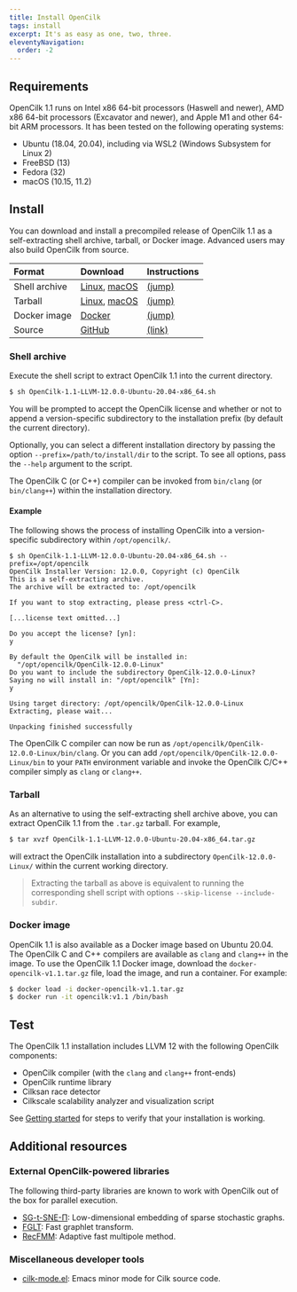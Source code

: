 ```yaml
---
title: Install OpenCilk
tags: install
excerpt: It's as easy as one, two, three.
eleventyNavigation:
  order: -2
---
```


## Requirements

OpenCilk 1.1 runs on Intel x86 64-bit processors (Haswell and newer), AMD x86
64-bit processors (Excavator and newer), and Apple M1 and other 64-bit
ARM processors.  It has been tested on the following operating systems:

 - Ubuntu (18.04, 20.04), including via WSL2 (Windows Subsystem for Linux 2)
 - FreeBSD (13)
 - Fedora (32)
 - macOS (10.15, 11.2)

## Install

You can download and install a precompiled release of OpenCilk 1.1 as a
self-extracting shell archive, tarball, or Docker image.  Advanced users may
also build OpenCilk from source.

| Format        | Download                                     | Instructions                  |
|:--------------|:---------------------------------------------|:------------------------------|
| Shell archive | [Linux][dl-sh-linux], [macOS][dl-sh-macos]   | [(jump)](#shell-archive)      |
| Tarball       | [Linux][dl-tar-linux], [macOS][dl-tar-macos] | [(jump)](#tarball)            |
| Docker image  | [Docker][dl-docker]                          | [(jump)](#docker)             |
| Source        | [GitHub][source-repo]                        | [(link)][source-install-help] |

[dl-sh-linux]: https://github.com/OpenCilk/opencilk-project/releases/download/opencilk%2Fv1.1/OpenCilk-1.1-LLVM-12.0.0-Ubuntu-20.04-x86_64.sh
[dl-sh-macos]: https://github.com/OpenCilk/opencilk-project/releases/download/opencilk%2Fv1.1/OpenCilk-1.1-LLVM-12.0.0-Darwin-arm64.sh
[dl-tar-linux]: https://github.com/OpenCilk/opencilk-project/releases/download/opencilk%2Fv1.1/OpenCilk-1.1-LLVM-12.0.0-Ubuntu-20.04-x86_64.tar.gz
[dl-tar-macos]: https://github.com/OpenCilk/opencilk-project/releases/download/opencilk%2Fv1.1/OpenCilk-1.1-LLVM-12.0.0-Darwin-arm64.tar.gz
[dl-docker]: https://github.com/OpenCilk/opencilk-project/releases/download/opencilk%2Fv1.1/OpenCilk-1.1-LLVM-12.0.0-Darwin-arm64.tar.gz
[source-repo]: https://github.com/OpenCilk/infrastructure
[source-install-help]: /doc/users-guide/build-opencilk-from-source

### Shell archive

Execute the shell script to extract OpenCilk 1.1 into the current directory.

```bash
$ sh OpenCilk-1.1-LLVM-12.0.0-Ubuntu-20.04-x86_64.sh
```

You will be prompted to accept the OpenCilk license and whether or not to
append a version-specific subdirectory to the installation prefix (by default
the current directory).

Optionally, you can select a different installation directory by passing the
option `--prefix=/path/to/install/dir` to the script.  To see all options, pass
the `--help` argument to the script.

The OpenCilk C (or C++) compiler can be invoked from `bin/clang` (or
`bin/clang++`) within the installation directory.

#### Example

The following shows the process of installing OpenCilk into a version-specific
subdirectory within `/opt/opencilk/`.

```
$ sh OpenCilk-1.1-LLVM-12.0.0-Ubuntu-20.04-x86_64.sh --prefix=/opt/opencilk
OpenCilk Installer Version: 12.0.0, Copyright (c) OpenCilk
This is a self-extracting archive.
The archive will be extracted to: /opt/opencilk

If you want to stop extracting, please press <ctrl-C>.

[...license text omitted...]

Do you accept the license? [yn]:
y

By default the OpenCilk will be installed in:
  "/opt/opencilk/OpenCilk-12.0.0-Linux"
Do you want to include the subdirectory OpenCilk-12.0.0-Linux?
Saying no will install in: "/opt/opencilk" [Yn]:
y

Using target directory: /opt/opencilk/OpenCilk-12.0.0-Linux
Extracting, please wait...

Unpacking finished successfully
```

The OpenCilk C compiler can now be run as
`/opt/opencilk/OpenCilk-12.0.0-Linux/bin/clang`.  Or you can add
`/opt/opencilk/OpenCilk-12.0.0-Linux/bin` to your `PATH` environment variable
and invoke the OpenCilk C/C++ compiler simply as `clang` or `clang++`.

### Tarball

As an alternative to using the self-extracting shell archive above, you can
extract OpenCilk 1.1 from the `.tar.gz` tarball.  For example,

```bash
$ tar xvzf OpenCilk-1.1-LLVM-12.0.0-Ubuntu-20.04-x86_64.tar.gz
```

will extract the OpenCilk installation into a subdirectory
`OpenCilk-12.0.0-Linux/` within the current working directory.

> Extracting the tarball as above is equivalent to running the corresponding
> shell script with options `--skip-license --include-subdir`.

### Docker image

OpenCilk 1.1 is also available as a Docker image based on Ubuntu 20.04.  The
OpenCilk C and C++ compilers are available as `clang` and `clang++` in the
image.  To use the OpenCilk 1.1 Docker image, download the
`docker-opencilk-v1.1.tar.gz` file, load the image, and run a container.  For
example:

```bash
$ docker load -i docker-opencilk-v1.1.tar.gz
$ docker run -it opencilk:v1.1 /bin/bash
```

## Test

The OpenCilk 1.1 installation includes LLVM 12 with the following OpenCilk
components:

 - OpenCilk compiler (with the `clang` and `clang++` front-ends)
 - OpenCilk runtime library
 - Cilksan race detector 
 - Cilkscale scalability analyzer and visualization script

See [Getting started](/doc/users-guide/getting-started) for steps to verify
that your installation is working.

## Additional resources

### External OpenCilk-powered libraries

The following third-party libraries are known to work with OpenCilk out of the
box for parallel execution.

- [SG-t-SNE-Π](https://github.com/fcdimitr/sgtsnepi): Low-dimensional embedding
  of sparse stochastic graphs.
- [FGLT](https://github.com/fcdimitr/fglt): Fast graphlet transform.
- [RecFMM](https://github.com/zhang416/recfmm): Adaptive fast multipole method.

### Miscellaneous developer tools

- [cilk-mode.el](https://github.com/ailiop/cilk-mode/): Emacs minor mode for
  Cilk source code.
